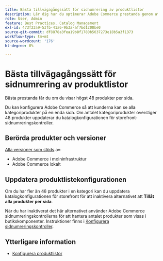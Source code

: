 ```yaml
---
title: Bästa tillvägagångssätt för sidnumrering av produktlistor
description: Lär dig hur du optimerar Adobe Commerce prestanda genom att hantera antalet produkter som visas på varje sida i storefront-katalogen.
role: User, Admin
feature: Best Practices, Catalog Management
exl-id: 473f23a9-53fb-41a6-9b3a-af7bd1208be0
source-git-commit: df8878a3fea19b8f1780b5037273e18b5a3f1373
workflow-type: tm+mt
source-wordcount: '176'
ht-degree: 0%

---
```


# Bästa tillvägagångssätt för sidnumrering av produktlistor

Bästa prestanda får du om du visar högst 48 produkter per sida.

Du kan konfigurera Adobe Commerce så att kunderna kan se alla kategoriprodukter på en enda sida. Om antalet kategoriprodukter överstiger 48 produkter uppdaterar du katalogkonfigurationen för storefront-sidnumreringskontroller.

## Berörda produkter och versioner

[Alla versioner som stöds](../../../release/versions.md) av:

- Adobe Commerce i molninfrastruktur
- Adobe Commerce lokalt

## Uppdatera produktlistekonfigurationen

Om du har fler än 48 produkter i en kategori kan du uppdatera katalogkonfigurationen för storefront för att inaktivera alternativet att **Tillåt alla produkter per sida**.

När du har inaktiverat det här alternativet använder Adobe Commerce sidnumreringskontrollerna för att hantera antalet produkter som visas i butikskomponenter. Instruktioner finns i [Konfigurera sidnumreringskontroller](https://experienceleague.adobe.com/docs/commerce-admin/catalog/catalog/navigation/navigation-product-listings.html#configure-the-pagination-controls).

## Ytterligare information

- [Konfigurera produktlistor](https://experienceleague.adobe.com/docs/commerce-admin/catalog/catalog/navigation/navigation-product-listings.html)
